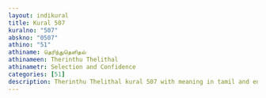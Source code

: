 ```yaml
---
layout: indikural
title: Kural 507
kuralno: "507"
abskno: "0507"
athino: "51"
athiname: தெரிந்துதெளிதல்
athinameen: Therinthu Thelithal
athinametr: Selection and Confidence
categories: [51]
description: Therinthu Thelithal kural 507 with meaning in tamil and english 
---
```


